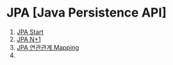 # JPA [Java Persistence API]



1. [JPA Start](./JPA%20start)
2. [JPA N+1](./JPA%20N+1)
3. [JPA 연관관계 Mapping](./JPA%20Mapping.md)
4. 

